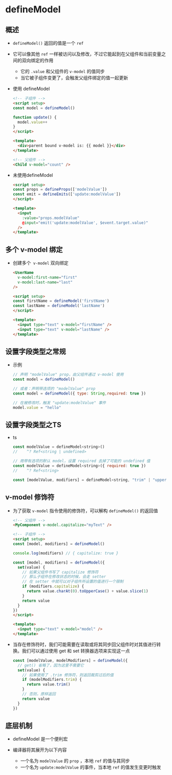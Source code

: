 # defineModel

## 概述

+ `defineModel()` 返回的值是一个 `ref`
+ 它可以像其他 `ref` 一样被访问以及修改，不过它能起到在父组件和当前变量之间的双向绑定的作用

  + 它的 `.value` 和父组件的 `v-model` 的值同步
  + 当它被子组件变更了，会触发父组件绑定的值一起更新

+ 使用 defineModel

  ```html
  <!-- 子组件 -->
  <script setup>
  const model = defineModel()

  function update() {
    model.value++
  }
  </script>

  <template>
    <div>parent bound v-model is: {{ model }}</div>
  </template>
  ```

  ```html
  <!-- 父组件 -->
  <Child v-model="count" />
  ```

+ 未使用defineModel

  ```html
  <script setup>
  const props = defineProps(['modelValue'])
  const emit = defineEmits(['update:modelValue'])
  </script>

  <template>
    <input
      :value="props.modelValue"
      @input="emit('update:modelValue', $event.target.value)"
    />
  </template>
  ```

## 多个 v-model 绑定

+ 创建多个` v-model` 双向绑定

  ```html
  <UserName
    v-model:first-name="first"
    v-model:last-name="last"
  />

  <script setup>
  const firstName = defineModel('firstName')
  const lastName = defineModel('lastName')
  </script>

  <template>
    <input type="text" v-model="firstName" />
    <input type="text" v-model="lastName" />
  </template>
  ```

## 设置字段类型之常规

+ 示例

  ```js
  // 声明 "modelValue" prop，由父组件通过 v-model 使用
  const model = defineModel()

  // 或者：声明带选项的 "modelValue" prop
  const model = defineModel({ type: String,required: true })

  // 在被修改时，触发 "update:modelValue" 事件
  model.value = "hello"
  ```

## 设置字段类型之TS

+ ts

  ```js
  const modelValue = defineModel<string>()
  //    ^? Ref<string | undefined>

  // 用带有选项的默认 model，设置 required 去掉了可能的 undefined 值
  const modelValue = defineModel<string>({ required: true })
  //    ^? Ref<string>

  const [modelValue, modifiers] = defineModel<string, "trim" | "uppercase">()
  ```

## v-model 修饰符

+ 为了获取 `v-model` 指令使用的修饰符，可以解构 `defineModel()` 的返回值

  ```html
  <!-- 父组件 -->
  <MyComponent v-model.capitalize="myText" />

  <!-- 子组件 -->
  <script setup>
  const [model, modifiers] = defineModel()

  console.log(modifiers) // { capitalize: true }

  const [model, modifiers] = defineModel({
    set(value) {
      // 如果父组件书写了 capitalize 修饰符
      // 那么子组件在修改状态的时候，会走 setter
      // 在 setter 中就可以对子组件所设置的值进行一个限制
      if (modifiers.capitalize) {
        return value.charAt(0).toUpperCase() + value.slice(1)
      }
      return value
    }
  })
  </script>

  <template>
    <input type="text" v-model="model" />
  </template>
  ```

+ 当存在修饰符时，我们可能需要在读取或将其同步回父组件时对其值进行转换。我们可以通过使用 get 和 set 转换器选项来实现这一点

  ```js
  const [modelValue, modelModifiers] = defineModel({
    // get() 省略了，因为这里不需要它
    set(value) {
      // 如果使用了 .trim 修饰符，则返回裁剪过后的值
      if (modelModifiers.trim) {
        return value.trim()
      }
      // 否则，原样返回
      return value
    }
  })
  ```

## 底层机制

+ defineModel 是一个便利宏
+ 编译器将其展开为以下内容

  + 一个名为 `modelValue` 的 `prop` ，本地 `ref` 的值与其同步
  + 一个名为 `update:modelValue` 的事件，当本地 `ref` 的值发生变更时触发

